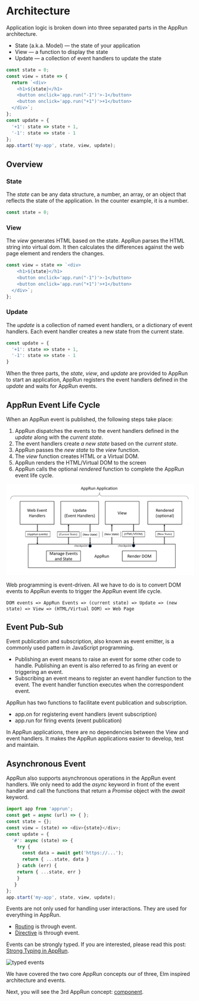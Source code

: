 # Architecture


Application logic is broken down into three separated parts in the AppRun architecture.

* State (a.k.a. Model) — the state of your application
* View — a function to display the state
* Update — a collection of event handlers to update the state

```javascript
const state = 0;
const view = state => {
  return `<div>
    <h1>${state}</h1>
    <button onclick='app.run("-1")'>-1</button>
    <button onclick='app.run("+1")'>+1</button>
  </div>`;
};
const update = {
  '+1': state => state + 1,
  '-1': state => state - 1
};
app.start('my-app', state, view, update);
```
## Overview

### State

The _state_ can be any data structure, a number, an array, or an object that reflects the state of the application. In the counter example, it is a number.
```javascript
const state = 0;
```

### View

The _view_ generates HTML based on the state. AppRun parses the HTML string into virtual dom. It then calculates the differences against the web page element and renders the changes.

```javascript
const view = state => `<div>
    <h1>${state}</h1>
    <button onclick='app.run("-1")'>-1</button>
    <button onclick='app.run("+1")'>+1</button>
  </div>`;
};
```

### Update

The _update_ is a collection of named event handlers, or a dictionary of event handlers. Each event handler creates a new state from the current state.
```javascript
const update = {
  '+1': state => state + 1,
  '-1': state => state - 1
}
```

When the three parts, the _state_, _view_, and _update_ are provided to AppRun to start an application, AppRun registers the event handlers defined in the _update_ and waits for AppRun events.

## AppRun Event Life Cycle

When an AppRun event is published, the following steps take place:

1. AppRun dispatches the events to the event handlers defined in the _update_
along with the _current state_.
2. The event handlers create _a new state_ based on the _current state_.
3. AppRun passes the _new state_ to the _view_ function.
4. The _view_ function creates HTML or a Virtual DOM.
5. AppRun renders the HTML/Virtual DOM to the screen
6. AppRun calls the optional _rendered_ function to complete the AppRun event life cycle.

![AppRun event life cycle](imgs/Figure_1-1.png)

Web programming is event-driven. All we have to do is to convert DOM events to AppRun events to trigger the AppRun event life cycle.

```
DOM events => AppRun Events => (current state) => Update => (new state) => View => (HTML/Virtual DOM) => Web Page
```


## Event Pub-Sub

Event publication and subscription, also known as event emitter, is a commonly used pattern in JavaScript programming.

* Publishing an event means to raise an event for some other code to handle. Publishing an event is also referred to as firing an event or
triggering an event.
* Subscribing an event means to register an event handler function to the event. The event handler function executes when the correspondent event.

AppRun has two functions to facilitate event publication and subscription.

* app.on for registering event handlers (event subscription)
* app.run for firing events (event publication)


In AppRun applications, there are no dependencies between the View and event handlers. It makes the AppRun applications easier to develop, test and maintain.


## Asynchronous Event

AppRun also supports asynchronous operations in the AppRun event
handlers. We only need to add the _async_ keyword in front of the event handler and call the functions that return a _Promise_ object with the _await_ keyword.

```javascript
import app from 'apprun';
const get = async (url) => { };
const state = {};
const view = (state) => <div>{state}</div>;
const update = {
  '#': async (state) => {
    try {
      const data = await get('https://...');
      return { ...state, data }
    } catch (err) {
    return { ...state, err }
    }
   }
};
app.start('my-app', state, view, update);
```

Events are not only used for handling user interactions. They are used for everything in AppRun.

* [Routing](07-routing) is through event.
* [Directive](08-directive) is through event.

Events can be strongly typed. If you are interested, please read this post: [Strong Typing in AppRun](https://medium.com/@yiyisun/strong-typing-in-apprun-78520be329c1).

![typed events](https://cdn-images-1.medium.com/max/1600/1*Z1y_-n7_Y1bzDUJuw0ORVw.png)

We have covered the two core AppRun concepts our of three, Elm inspired architecture and events.

Next, you will see the 3rd AppRun concept: [component](04-component).